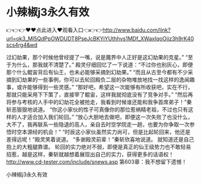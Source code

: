 # 小辣椒j3永久有效
👉👉👉♥♥点此进入♥观看入口👈👉👉http://www.baidu.com/link?url=ok3_Ml5QdPpOWDUDT8PseJcBKYiYUthhvs1MDf_XWaxIqoOiiz3h9rK40scs4rg4&wd
  
  过幻劫果，那个时候他曾经提了一嘴，说是魔界中人正好是这幻劫果的克星。”
    “至于为什么，那我就不清楚了。”
    殿灵仔细回忆了一下说道：“不过你也别灰心，即便那个什么鲲宙背后有仙王，也未必能够采摘到幻劫果。”
    “而且从古至今都有不少采摘到幻劫果的一些事例，你可以去轮回殿负二层的杂物堆放地找一找这样的逸闻趣事，或许能够得到一些灵感。”
    “那好吧，希望这一次能够有所收获吧，实在不行，那就只能采用下下策了，直接宰了鲲宙，这样我就彻底没有了竞争对手。”
    “然后再将参与考核的人手中的幻劫花全被抢走，我看到时候谁还能和我争首席弟子！”秦斩恶狠狠地说道。
    “你这小家伙的性子可真像你的那位惹祸精老祖，不过也只有这样的人才适合加入我们轮回。”
    “放心大胆地去做吧，即便这一次失败了也没什么，大不了，我再联系一些隐退的高人，亲自去时空学院走一趟，也要为你争取一次参悟时空本源经的机会！”
    “时辰这小家伙虽然实力尚可，但是比起轮回来，他还是差得远呢！”殿灵笑着说道。
    “多谢殿灵前辈！”秦斩欣喜地说道。
    就知道还是自己抱上的大粗腿靠谱。
    轮回的实力绝对不弱，即便是真正的仙王级势力也不敢轻易招惹，越是这样，秦斩就越想着展现出自己的实力，获得更多的话语权！
http://www.cd-tester.com/include/snews.asp
第603章：我不想留下遗憾！

小辣椒j3永久有效
